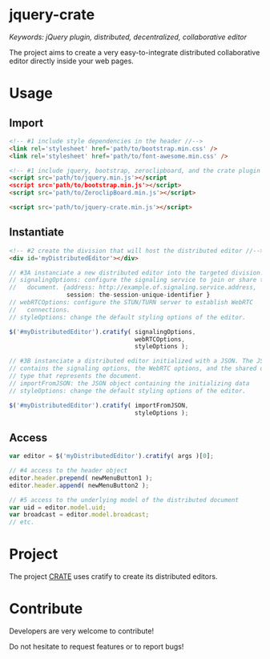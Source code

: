 # jquery-crate

<i>Keywords: jQuery plugin, distributed, decentralized, collaborative editor </i>

The project aims to create a very easy-to-integrate distributed collaborative
editor directly inside your web pages.


# Usage

## Import
```html
<!-- #1 include style dependencies in the header //-->
<link rel='stylesheet' href='path/to/bootstrap.min.css' />
<link rel='stylesheet' href='path/to/font-awesome.min.css' />
```

```html
<!-- #1 include jquery, bootstrap, zeroclipboard, and the crate plugin //-->
<script src='path/to/jquery.min.js'></script
<script src='path/to/bootstrap.min.js'></script>
<script src='path/to/ZeroclipBoard.min.js'></script>

<script src='path/to/jquery-crate.min.js'></script>
```

## Instantiate
```html
<!-- #2 create the division that will host the distributed editor //-->
<div id='myDistributedEditor'></div>
```

```javascript
// #3A instanciate a new distributed editor into the targeted division.
// signalingOptions: configure the signaling service to join or share the
//   document. {address: http://example.of.signaling.service.address,
                session: the-session-unique-identifier }
// webRTCOptions: configure the STUN/TURN server to establish WebRTC
//   connections.
// styleOptions: change the default styling options of the editor.

$('#myDistributedEditor').cratify( signalingOptions,
                                   webRTCOptions,                                   
                                   styleOptions );
```

```javascript
// #3B instanciate a distributed editor initialized with a JSON. The JSON
// contains the signaling options, the WebRTC options, and the shared data
// type that represents the document.
// importFromJSON: the JSON object containing the initializing data
// styleOptions: change the default styling options of the editor.

$('#myDistributedEditor').cratify( importFromJSON,
                                   styleOptions );
```

## Access

```javascript
var editor = $('myDistributedEditor').cratify( args )[0];

// #4 access to the header object
editor.header.prepend( newMenuButton1 );
editor.header.append( newMenuButton2 );

// #5 access to the underlying model of the distributed document
var uid = editor.model.uid;
var broadcast = editor.model.broadcast;
// etc.
```

# Project

The project [CRATE](https://github.com/Chat-Wane/CRATE) uses cratify to create
its distributed editors.

# Contribute

Developers are very welcome to contribute!

Do not hesitate to request features or to report bugs!

